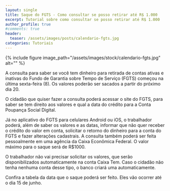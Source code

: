 ```yaml
---
layout: single
title: Saque do FGTS - Como consultar se posso retirar até R$ 1.000
excerpt: Tutorial sobre como consultar se posso retirar até R$ 1.000
author_profile: true
#comments: true
header:
  teaser: /assets/images/posts/calendario-fgts.jpg
categories: Tutoriais 
---
```


{% include figure image_path="/assets/images/stock/calendario-fgts.jpg" alt=""  %}

A consulta para saber se você tem dinheiro para retirada de contas ativas e inativas do Fundo de Garantia sobre Tempo de Serviço (FGTS) começou na última sexta-feira (8). Os valores poderão ser sacados a partir do próximo dia 20.  

O cidadão que quiser fazer a consulta poderá acessar o site do FGTS, para saber se tem direito aos valores e qual a data do crédito para a Conta Poupança Social Digital.  

Já no aplicativo do FGTS para celulares Android ou iOS, o trabalhador poderá, além de saber os valores e as datas, informar que não quer receber o crédito do valor em conta, solicitar o retorno do dinheiro para a conta do FGTS e fazer alterações cadastrais. A consulta também poderá ser feita pessoalmente em uma agência da Caixa Econômica Federal. O valor máximo para o saque será de R$1000. 

O trabalhador não vai precisar solicitar os valores, que serão disponibilizados automaticamente na conta Caixa Tem. Caso o cidadão não tenha nenhuma conta desse tipo, o banco criará uma automaticamente.

Confira a tabela da data que o saque poderá ser feito. Eles vão ocorrer até o dia 15 de junho. 